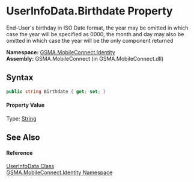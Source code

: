 UserInfoData.Birthdate Property
===============================
End-User's birthday in ISO Date format, the year may be omitted in which case the year will be specified as 0000, the month and day may also be omitted in which case the year will be the only component returned

**Namespace:** [GSMA.MobileConnect.Identity][1]  
**Assembly:** GSMA.MobileConnect (in GSMA.MobileConnect.dll)

Syntax
------

```csharp
public string Birthdate { get; set; }
```

#### Property Value
Type: [String][2]

See Also
--------

#### Reference
[UserInfoData Class][3]  
[GSMA.MobileConnect.Identity Namespace][1]  

[1]: ../README.md
[2]: http://msdn.microsoft.com/en-us/library/s1wwdcbf
[3]: README.md
[4]: ../../_icons/Help.png